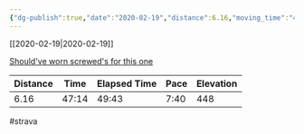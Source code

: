```yaml
---
{"dg-publish":true,"date":"2020-02-19","distance":6.16,"moving_time":"47:14","elapsed_time":"49:43","pace":"7:40","total_elevation_gain":448,"url":"https://www.strava.com/activities/3115267395","permalink":"/01-personal/strava/2020-02-19-should-ve-worn-screwed-s-for-this-one/","dgPassFrontmatter":true}
---
```



[[2020-02-19\|2020-02-19]]

[Should've worn screwed's for this one](https://www.strava.com/activities/3115267395)

| Distance | Time  | Elapsed Time | Pace | Elevation |
| -------- | ----- | ------------ | ---- | --------- |
| 6.16     | 47:14 | 49:43        | 7:40 | 448       |




#strava
